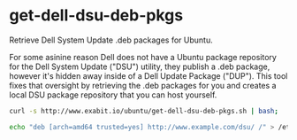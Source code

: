 # get-dell-dsu-deb-pkgs
Retrieve Dell System Update .deb packages for Ubuntu.

For some asinine reason Dell does not have a Ubuntu package repository for the Dell System Update ("DSU") utility, they publish a .deb package, however it's hidden away inside of a Dell Update Package ("DUP"). This tool fixes that oversight by retrieving the .deb packages for you and creates a local DSU package repository that you can host yourself.

```bash
curl -s http://www.exabit.io/ubuntu/get-dell-dsu-deb-pkgs.sh | bash;
```

```bash
echo "deb [arch=amd64 trusted=yes] http://www.example.com/dsu/ /" > /etc/apt/sources.list.d/dsu.list;
```
